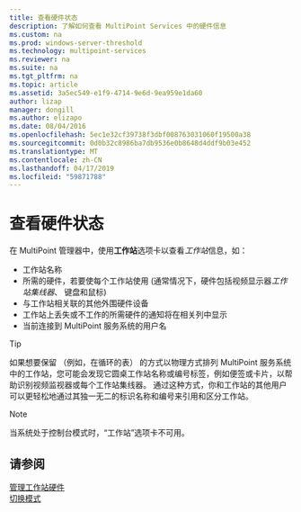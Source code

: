 ```yaml
---
title: 查看硬件状态
description: 了解如何查看 MultiPoint Services 中的硬件信息
ms.custom: na
ms.prod: windows-server-threshold
ms.technology: multipoint-services
ms.reviewer: na
ms.suite: na
ms.tgt_pltfrm: na
ms.topic: article
ms.assetid: 3a5ec549-e1f9-4714-9e6d-9ea959e1da60
author: lizap
manager: dongill
ms.author: elizapo
ms.date: 08/04/2016
ms.openlocfilehash: 5ec1e32cf39738f3dbf008763031060f19500a38
ms.sourcegitcommit: 0d0b32c8986ba7db9536e0b8648d4ddf9b03e452
ms.translationtype: MT
ms.contentlocale: zh-CN
ms.lasthandoff: 04/17/2019
ms.locfileid: "59871788"
---
```

# <a name="view-hardware-status"></a>查看硬件状态
在 MultiPoint 管理器中，使用**工作站**选项卡以查看*工作站*信息，如：  
  
-   工作站名称  
-   所需的硬件，若要使每个工作站使用 (通常情况下，硬件包括视频显示器*工作站集线器*、 键盘和鼠标) 
-   与工作站相关联的其他外围硬件设备  
-   工作站上丢失或不工作的所需硬件的通知将在相关列中显示  
-   当前连接到 MultiPoint 服务系统的用户名  
  
> [!TIP]  
> 如果想要保留 （例如，在循环的表） 的方式以物理方式排列 MultiPoint 服务系统中的工作站，您可能会发现它圆桌工作站名称或编号标签，例如便签或卡片，以帮助识别视频监视器或每个工作站集线器。 通过这种方式，你和工作站的其他用户可以更轻松地通过其独一无二的标识名称和编号来引用和区分工作站。  
  
> [!NOTE]  
> 当系统处于控制台模式时，“工作站”选项卡不可用。  
  
## <a name="see-also"></a>请参阅  
[管理工作站硬件](Manage-Station-Hardware.md)  
[切换模式](Switch-Between-Modes.md)